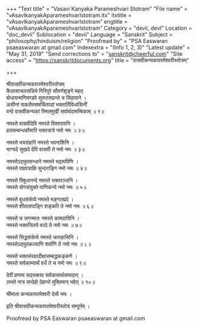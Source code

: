 +++
"Text title" = "Vasavi Kanyaka Parameshvari Stotram"
"File name" = "vAsavIkanyakAparameshvarIstotram.itx"
itxtitle = "vAsavIkanyakAparameshvarIstotram"
engtitle = "vAsavIkanyakAparameshvarIstotram"
Category = "devii, devI"
Location = "doc_devii"
Sublocation = "devii"
Language = "Sanskrit"
Subject = "philosophy/hinduism/religion"
"Proofread by" = "PSA Easwaran psaeaswaran at gmail.com"
Indexextra = "(Info 1, 2, 3)"
"Latest update" = "May 31, 2019"
"Send corrections to" = "sanskrit@cheerful.com"
"Site access" = "https://sanskritdocuments.org"
title = "वासवीकन्यकापरमेश्वरीस्तोत्रम्"

+++
  
 श्रीवासवीकन्यकापरमेश्वरीस्तोत्रम्   
कैलासाचलसन्निभे गिरिपुरे सौवर्णशृङ्गे महत्  
बोधायन्मणिमण्डपे सुरुतरुप्रान्ते च सिंहासने ।  
असीनां सकलैस्समर्चितपदां भक्तार्तिविध्वंसिनीं  
वन्दे वासवीकन्यकां स्मितमुखीं सर्वार्थदामम्बिकाम् ॥ १॥  
  
नमस्ते वासवीदेवि नमस्ते विश्वपावनि ।  
व्रतसम्बन्धकौमारि भक्तत्रात्रे नमो नमः ॥ २॥  
  
नमस्ते भयसंहारि नमस्ते भवनाशिनि ।  
भाग्यदे सुखदे देवि वासवी ते नमो नमः ॥ ३॥  
  
नमस्तेऽद्भुतसन्धाने नमस्ते भद्ररूपिणि ।  
नमस्ते पद्मपत्राक्षि सुन्दराङ्गि नमो नमः ॥ ४॥  
  
नमस्ते विबुधानन्दे नमस्ते भक्तरञ्जनि ।  
नमस्ते योगसंयुक्ते वाणिकन्ये नमो नमः ॥ ५॥  
  
नमस्ते बुधसंसेव्ये नमस्ते मङ्गलप्रदे ।  
नमस्ते शीतलापाङ्गि शङ्करि ते नमो नमः ॥ ६॥  
  
नमस्ते च जगन्मातः नमस्ते कामदायिनि ।  
नमस्ते भक्तनिलये वरदे ते नमो नमः ॥ ७॥  
  
नमस्ते सिद्धसंसेव्ये नमस्ते चारुहासिनि ।  
नमस्तेऽद्भुतकल्याणि शर्वाणि ते  नमो नमः ॥ ८॥  
  
नमस्ते भक्तसंरक्षादीक्षासम्बद्धकङ्कणे ।  
नमस्ते सर्वकाम्यार्थे वर्धे ते च नमो नमः ॥ ९॥  
  
देवीं प्रणम्य सद्भक्त्या सर्वकामार्थसम्पदान् ।  
लभते नात्र सन्देहो देहान्ते मुक्तिमान् भवेत् ॥ १०॥  
  
श्रीमाता कन्यकापरमेश्वरी देव्यै नमः ।  
  
इति श्रीवासवीकन्यकापरमेश्वरीस्तोत्रं सम्पूर्णम् ।   
  
  
  
Proofread by PSA Easwaran psaeaswaran at gmail.com  
  
